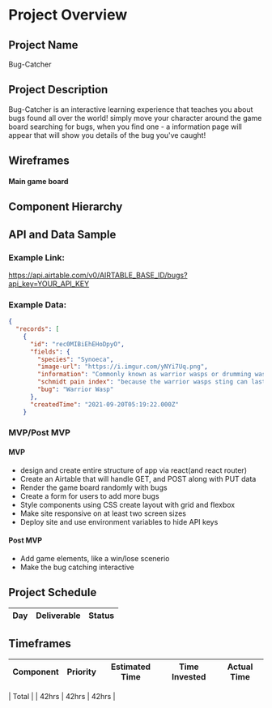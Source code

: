 # Project Overview

## Project Name

Bug-Catcher

## Project Description

Bug-Catcher is an interactive learning experience that teaches you about bugs found all over the world! simply move your character around the game board searching for bugs, when you find one - a information page will appear that will show you details of the bug you've caught! 


## Wireframes



#### Main game board

## Component Hierarchy



## API and Data Sample

### Example Link:

https://api.airtable.com/v0/AIRTABLE_BASE_ID/bugs?api_key=YOUR_API_KEY

### Example Data:

```json
{
  "records": [
    {
      "id": "rec0MIBiEhEHoDpyO",
      "fields": {
        "species": "Synoeca",
        "image-url": "https://i.imgur.com/yNYi7Uq.png",
        "information": "Commonly known as warrior wasps or drumming wasps, they are known for their aggressive behavior, a threat display consisting of multiple insects guarding a nest beating their wings in a synchronized fashion, and an extremely painful sting.",
        "schmidt pain index": "because the warrior wasps sting can last up to 150 minutes, it is ranked as the second most painful sting on the Schmidt pain index! Ouch!!",
        "bug": "Warrior Wasp"
      },
      "createdTime": "2021-09-20T05:19:22.000Z"
    }
```

### MVP/Post MVP

#### MVP

- design and create entire structure of app via react(and react router)
- Create an Airtable that will handle GET, and POST along with PUT data 
- Render the game board randomly with bugs
- Create a form for users to add more bugs
- Style components using CSS create layout with grid and flexbox
- Make site responsive on at least two screen sizes
- Deploy site and use environment variables to hide API keys

#### Post MVP

- Add game elements, like a win/lose scenerio
- Make the bug catching interactive 

## Project Schedule

| Day        | Deliverable                                   | Status   |
| ---------- | --------------------------------------------- | -------- |

## Timeframes

| Component                     | Priority | Estimated Time | Time Invested | Actual Time |
| ----------------------------- | :------: | :------------: | :-----------: | :---------: |

| Total                         |          |     42hrs      |     42hrs     |    42hrs    |

